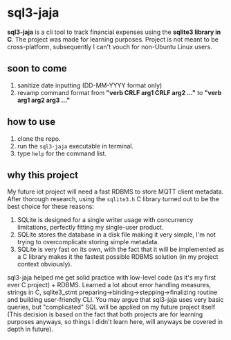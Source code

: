# sql3-jaja

**sql3-jaja** is a cli tool to track financial expenses using the **sqlite3 library in C**. The project was made for learning purposes. Project is not meant to be cross-platform, subsequently I can't vouch for non-Ubuntu Linux users.

## soon to come
1. sanitize date inputting (DD-MM-YYYY format only)
2. revamp command format from **"verb CRLF arg1 CRLF arg2 ..."** to **"verb arg1 arg2 arg3 ..."**
## how to use

1. clone the repo.
2. run the `sql3-jaja` executable in terminal.
3. type `help` for the command list.

## why this project

My future iot project will need a fast RDBMS to store MQTT client metadata. After thorough research, using the `sqlite3.h` C library turned out to be the best choice for these reasons:
1. SQLite is designed for a single writer usage with concurrency limitations, perfectly fitting my single-user product.
2. SQLite stores the database in a disk file making it very simple, I'm not trying to overcomplicate storing simple metadata.
3. SQLite is very fast on its own, with the fact that it will be implemented as a C library makes it the fastest possible RDBMS solution (in my project context obviously).

sql3-jaja helped me get solid practice with low-level code (as it's my first ever C project) + RDBMS. Learned a lot about error handling measures, strings in C, sqlite3_stmt preparing->binding->stepping->finalizing routine and building user-friendly CLI. You may argue that sql3-jaja uses very basic queries, but "complicated" SQL will be applied on my future project itself (This decision is based on the fact that both projects are for learning purposes anyways, so things I didn't learn here, will anyways be covered in depth in future).
